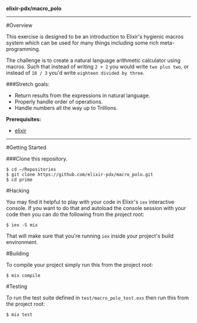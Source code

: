 __elixir-pdx/macro_polo__

---
#Overview

This exercise is designed to be an introduction to Elixir's hygienic macros system which can be used for many things including some rich meta-programming.

The challenge is to create a natural language arithmetic calculator using macros. Such that instead of writing `2 + 2` you would write `two plus two`, or instead of `18 / 3` you'd write `eighteen divided by three`.

###Stretch goals:

- Return results from the expressions in natural language.
- Properly handle order of operations.
- Handle numbers all the way up to Trillions.

**Prerequisites:**
* [elixir](http://elixir-lang.org/install.html)

---

#Getting Started

###Clone this repository.
  
	$ cd ~/Repositories
	$ git clone https://github.com/elixir-pdx/macro_polo.git
	$ cd prime

#Hacking

You may find it helpful to play with your code in Elixir's `iex` interactive console. If you want to do that and autoload the console session with your code then you can do the following from the project root:

	$ iex -S mix

That will make sure that you're running `iex` inside your project's build environment.

#Building

To compile your project simply run this from the project root:

	$ mix compile

#Testing

To run the test suite defined in `test/macro_polo_test.exs` then run this from the project root:

	$ mix test
